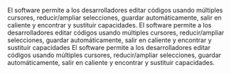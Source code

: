 El software permite a los desarrolladores editar códigos usando múltiples cursores,
reducir/ampliar selecciones, guardar automáticamente, salir en caliente y encontrar y sustituir capacidades.
El software permite a los desarrolladores editar códigos usando múltiples cursores, reducir/ampliar selecciones, guardar automáticamente, salir en caliente y encontrar y sustituir capacidades
El software permite a los desarrolladores editar códigos usando múltiples cursores, reducir/ampliar selecciones, guardar automáticamente, salir en caliente y encontrar y sustituir capacidades.
